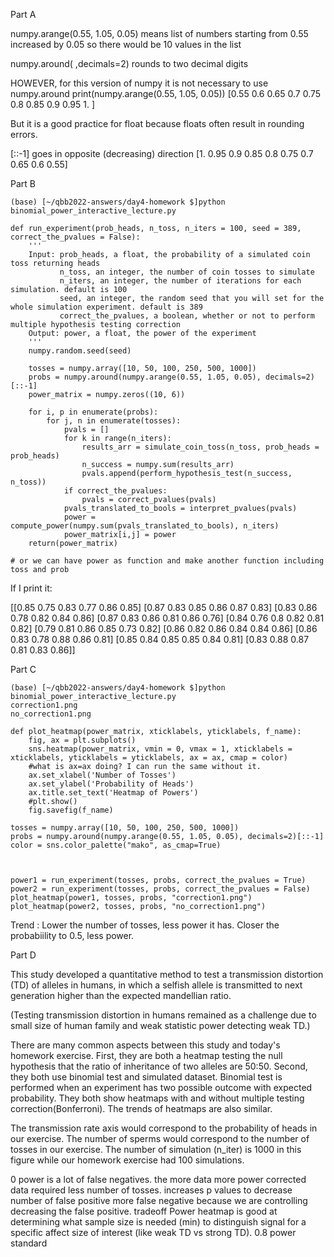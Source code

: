 Part A 

numpy.arange(0.55, 1.05, 0.05)
means list of numbers starting from 0.55 increased by 0.05
so there would be 10 values in the list

numpy.around( ,decimals=2)
rounds to two decimal digits

HOWEVER, for this version of numpy it is not necessary to use numpy.around
print(numpy.arange(0.55, 1.05, 0.05))
[0.55 0.6  0.65 0.7  0.75 0.8  0.85 0.9  0.95 1.  ]

But it is a good practice for float because floats often result in rounding errors.

[::-1]
goes in opposite (decreasing) direction
[1.   0.95 0.9  0.85 0.8  0.75 0.7  0.65 0.6  0.55]


Part B 

```
(base) [~/qbb2022-answers/day4-homework $]python binomial_power_interactive_lecture.py 
```

```
def run_experiment(prob_heads, n_toss, n_iters = 100, seed = 389, correct_the_pvalues = False):
    '''
    Input: prob_heads, a float, the probability of a simulated coin toss returning heads
           n_toss, an integer, the number of coin tosses to simulate
           n_iters, an integer, the number of iterations for each simulation. default is 100
           seed, an integer, the random seed that you will set for the whole simulation experiment. default is 389
           correct_the_pvalues, a boolean, whether or not to perform multiple hypothesis testing correction
    Output: power, a float, the power of the experiment
    '''
    numpy.random.seed(seed)
    
    tosses = numpy.array([10, 50, 100, 250, 500, 1000])
    probs = numpy.around(numpy.arange(0.55, 1.05, 0.05), decimals=2)[::-1]
    power_matrix = numpy.zeros((10, 6))

    for i, p in enumerate(probs):
        for j, n in enumerate(tosses):
            pvals = [] 
            for k in range(n_iters):
                results_arr = simulate_coin_toss(n_toss, prob_heads = prob_heads)
                n_success = numpy.sum(results_arr)
                pvals.append(perform_hypothesis_test(n_success, n_toss))
            if correct_the_pvalues:
                pvals = correct_pvalues(pvals)
            pvals_translated_to_bools = interpret_pvalues(pvals)
            power = compute_power(numpy.sum(pvals_translated_to_bools), n_iters)
            power_matrix[i,j] = power
    return(power_matrix)

# or we can have power as function and make another function including toss and prob
```
If I print it:

[[0.85 0.75 0.83 0.77 0.86 0.85]
 [0.87 0.83 0.85 0.86 0.87 0.83]
 [0.83 0.86 0.78 0.82 0.84 0.86]
 [0.87 0.83 0.86 0.81 0.86 0.76]
 [0.84 0.76 0.8  0.82 0.81 0.82]
 [0.79 0.81 0.86 0.85 0.73 0.82]
 [0.86 0.82 0.86 0.84 0.84 0.86]
 [0.86 0.83 0.78 0.88 0.86 0.81]
 [0.85 0.84 0.85 0.85 0.84 0.81]
 [0.83 0.88 0.87 0.81 0.83 0.86]]


Part C 

```
(base) [~/qbb2022-answers/day4-homework $]python binomial_power_interactive_lecture.py 
correction1.png
no_correction1.png
```

```
def plot_heatmap(power_matrix, xticklabels, yticklabels, f_name):
    fig, ax = plt.subplots()
    sns.heatmap(power_matrix, vmin = 0, vmax = 1, xticklabels = xticklabels, yticklabels = yticklabels, ax = ax, cmap = color)
    #what is ax=ax doing? I can run the same without it.
    ax.set_xlabel('Number of Tosses')
    ax.set_ylabel('Probability of Heads')
    ax.title.set_text('Heatmap of Powers')
    #plt.show()
    fig.savefig(f_name)

tosses = numpy.array([10, 50, 100, 250, 500, 1000])
probs = numpy.around(numpy.arange(0.55, 1.05, 0.05), decimals=2)[::-1]
color = sns.color_palette("mako", as_cmap=True)



power1 = run_experiment(tosses, probs, correct_the_pvalues = True)
power2 = run_experiment(tosses, probs, correct_the_pvalues = False)
plot_heatmap(power1, tosses, probs, "correction1.png")
plot_heatmap(power2, tosses, probs, "no_correction1.png")
```

Trend : 
Lower the number of tosses, less power it has. Closer the probabiility to 0.5, less power.


Part D 

This study developed a quantitative method to test a transmission distortion (TD) of alleles in humans, in which a selfish allele is transmitted to next generation higher than the expected mandellian ratio. 

(Testing transmission distortion in humans remained as a challenge due to small size of human family and weak statistic power detecting weak TD.)

There are many common aspects between this study and today's homework exercise. First, they are both a heatmap testing the null hypothesis that the ratio of inheritance of two alleles are 50:50. Second, they both use binomial test and simulated dataset. Binomial test is performed when an experiment has two possible outcome with expected probability. They both show heatmaps with and without multiple testing correction(Bonferroni). The trends of heatmaps are also similar.  

The transmission rate axis would correspond to the probability of heads in our exercise.
The number of sperms would correspond to the number of tosses in our exercise. 
The number of simulation (n_iter) is 1000 in this figure while our homework exercise had 100 simulations.

0 power is a lot of false negatives.
the more data more power
corrected data required less number of tosses. increases p values to decrease number of false positive
more false negative because we are controlling decreasing the false positive. 
tradeoff
Power heatmap is good at determining what sample size is needed (min) to distinguish signal for a specific affect size of interest (like weak TD vs strong TD).
0.8 power standard
